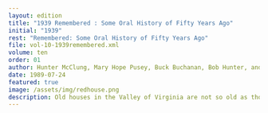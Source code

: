 ```yaml
---
layout: edition
title: "1939 Remembered : Some Oral History of Fifty Years Ago"
initial: "1939"
rest: "Remembered: Some Oral History of Fifty Years Ago"
file: vol-10-1939remembered.xml
volume: ten
order: 01
author: Hunter McClung, Mary Hope Pusey, Buck Buchanan, Bob Hunter, and Mary Frances Cummings
date: 1989-07-24
featured: true
image: /assets/img/redhouse.png
description: Old houses in the Valley of Virginia are not so old as those in Tidewater, but there are some of them of very great importance as keystones in history. Red House is one of these.
---
```

